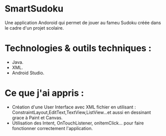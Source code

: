 # SmartSudoku
Une application Andoroid qui permet de jouer au fameu Sudoku créée dans le cadre d'un projet scolaire.
# Technologies & outils techniques : 
+ Java.    
+ XML.     
+ Android Studio.    
# Ce que j'ai appris : 
+ Création d'une User Interface avec XML fichier en utilisant : ConstraintLayout,EditText,TextView,ListView...et aussi en dessinant grace à Paint et Canvas.  
+ Utilisation des Intent, OnTouchListener, onItemClick... pour faire fonctionner correctement l'application.  
